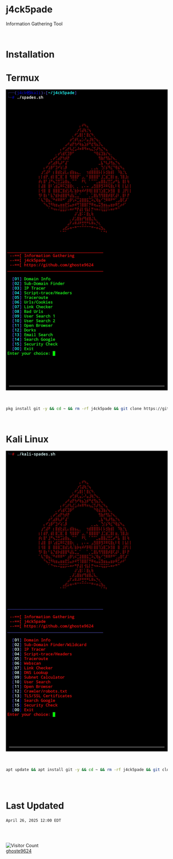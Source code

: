 # j4ck5pade
   Information Gathering Tool

<br>

# Installation

# Termux

![alt text](https://github.com/ghoste9624/j4ck5pade/blob/main/files%2FScreenshot_20250422-140434_Termux.jpg)

<br>

```bash
pkg install git -y && cd ~ && rm -rf j4ck5pade && git clone https://github.com/ghoste9624/j4ck5pade && cd j4ck5pade && chmod +x * && ./install.sh && ./spades.sh
```

<br>

# Kali Linux 

![alt text](https://github.com/ghoste9624/j4ck5pade/blob/main/files%2FScreenshot_20250425-160458_Termux.jpg)

<br>

```bash 
apt update && apt install git -y && cd ~ && rm -rf j4ck5pade && git clone https://github.com/ghoste9624/j4ck5pade && cd j4ck5pade && chmod +x * && ./kali-install.sh && ./kali-spades.sh
```

<br>
<br>

# Last Updated

``
April 26, 2025 12:00 EDT
``

<br>
<br>

![Visitor Count](https://profile-counter.glitch.me/{ghoste9624}/count.svg)
<br>
[ghoste9624](https://github.com/ghoste9624)
